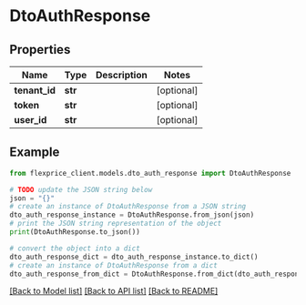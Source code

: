 # DtoAuthResponse


## Properties

Name | Type | Description | Notes
------------ | ------------- | ------------- | -------------
**tenant_id** | **str** |  | [optional] 
**token** | **str** |  | [optional] 
**user_id** | **str** |  | [optional] 

## Example

```python
from flexprice_client.models.dto_auth_response import DtoAuthResponse

# TODO update the JSON string below
json = "{}"
# create an instance of DtoAuthResponse from a JSON string
dto_auth_response_instance = DtoAuthResponse.from_json(json)
# print the JSON string representation of the object
print(DtoAuthResponse.to_json())

# convert the object into a dict
dto_auth_response_dict = dto_auth_response_instance.to_dict()
# create an instance of DtoAuthResponse from a dict
dto_auth_response_from_dict = DtoAuthResponse.from_dict(dto_auth_response_dict)
```
[[Back to Model list]](../README.md#documentation-for-models) [[Back to API list]](../README.md#documentation-for-api-endpoints) [[Back to README]](../README.md)


